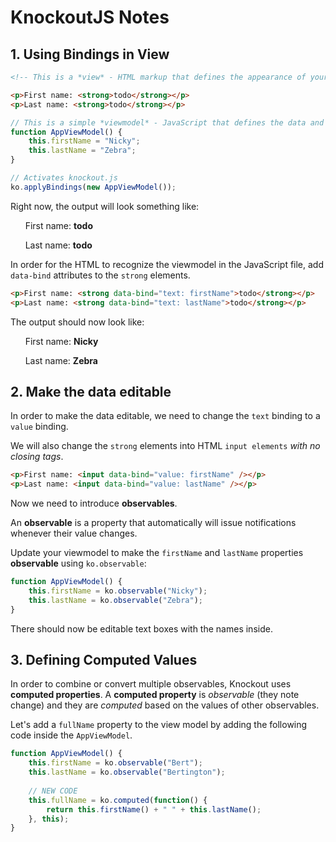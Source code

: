 # KnockoutJS Notes

## 1. Using Bindings in View

```html
<!-- This is a *view* - HTML markup that defines the appearance of your UI -->

<p>First name: <strong>todo</strong></p>
<p>Last name: <strong>todo</strong></p>
```

```JavaScript
// This is a simple *viewmodel* - JavaScript that defines the data and behavior of your UI
function AppViewModel() {
    this.firstName = "Nicky";
    this.lastName = "Zebra";
}

// Activates knockout.js
ko.applyBindings(new AppViewModel());
```

Right now, the output will look something like:

&nbsp;&nbsp;&nbsp;&nbsp;&nbsp;&nbsp;First name: **todo**

&nbsp;&nbsp;&nbsp;&nbsp;&nbsp;&nbsp;Last name: **todo**


In order for the HTML to recognize the viewmodel in the JavaScript file, add `data-bind` attributes to the `strong` elements.

```html
<p>First name: <strong data-bind="text: firstName">todo</strong></p>
<p>Last name: <strong data-bind="text: lastName">todo</strong></p>
```

The output should now look like:

&nbsp;&nbsp;&nbsp;&nbsp;&nbsp;&nbsp;First name: **Nicky**

&nbsp;&nbsp;&nbsp;&nbsp;&nbsp;&nbsp;Last name: **Zebra**


## 2. Make the data editable

In order to make the data editable, we need to change the `text` binding to a `value` binding.

We will also change the `strong` elements into HTML `input elements` *with no closing tags*.

```html
<p>First name: <input data-bind="value: firstName" /></p>
<p>Last name: <input data-bind="value: lastName" /></p>
```

Now we need to introduce **observables**.

An **observable** is a property that automatically will issue notifications whenever their value changes.

Update your viewmodel to make the `firstName` and `lastName` properties **observable** using `ko.observable`:

```JavaScript
function AppViewModel() {
    this.firstName = ko.observable("Nicky");
    this.lastName = ko.observable("Zebra");
}
```

There should now be editable text boxes with the names inside.


## 3. Defining Computed Values

In order to combine or convert multiple observables, Knockout uses **computed properties**. A **computed property** is *observable* (they note change) and they are *computed* based on the values of other observables.

Let's add a `fullName` property to the view model by adding the following code inside the `AppViewModel`.

```JavaScript
function AppViewModel() {
    this.firstName = ko.observable("Bert");
    this.lastName = ko.observable("Bertington");
    
    // NEW CODE
    this.fullName = ko.computed(function() {
        return this.firstName() + " " + this.lastName();
    }, this);
}
```